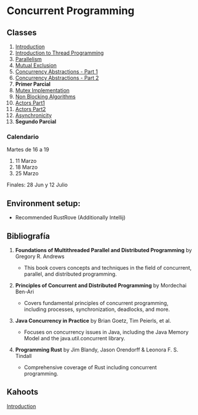 # Concurrent Programming

## Classes


1. [Introduction](https://raw.githack.com/FacultadDeIngenieria/concurrency/main/slides/introduction.html)
3. [Introduction to Thread Programming](https://raw.githack.com/FacultadDeIngenieria/concurrency/main/slides/intro_java_rust.html)
4. [Parallelism](https://raw.githack.com/FacultadDeIngenieria/concurrency/main/slides/parallel.html)
5. [Mutual Exclusion](http://htmlpreview.github.io/?https://github.com/FacultadDeIngenieria/concurrency/blob/main/slides/mutex.html)
6. [Concurrency Abstractions - Part 1](https://raw.githack.com/FacultadDeIngenieria/concurrency/main/slides/abstractions1.html)
7. [Concurrency Abstractions - Part 2](https://raw.githack.com/FacultadDeIngenieria/concurrency/main/slides/abstractions2.html)
8. **Primer Parcial**
9. [Mutex Implementation](https://raw.githack.com/FacultadDeIngenieria/concurrency/main/slides/mutex-implementation.html)
10. [Non Blocking Algorithms](https://raw.githack.com/FacultadDeIngenieria/concurrency/main/slides/nonblocking.html)
11. [Actors Part1](https://raw.githack.com/FacultadDeIngenieria/concurrency/main/slides/actors1.html)
12. [Actors Part2](https://raw.githack.com/FacultadDeIngenieria/concurrency/main/slides/actors1.html)
13. [Asynchronicity](https://raw.githack.com/FacultadDeIngenieria/concurrency/main/slides/async.html)
14. **Segundo Parcial**


### Calendario
Martes de 16 a 19

1. 11 Marzo
2. 18 Marzo
3. 25 Marzo

Finales: 28 Jun y  12 Julio

## Environment setup:

- Recommended RustRove (Additionally Intellij)

## Bibliografía
1. **Foundations of Multithreaded Parallel and Distributed Programming** by Gregory R. Andrews
   * This book covers concepts and techniques in the field of concurrent, parallel, and distributed programming. 
2. **Principles of Concurrent and Distributed Programming** by Mordechai Ben-Ari
   * Covers fundamental principles of concurrent programming, including processes, synchronization, deadlocks, and more.

3. **Java Concurrency in Practice** by Brian Goetz, Tim Peierls, et al.
   * Focuses on concurrency issues in Java, including the Java Memory Model and the java.util.concurrent library.
 
4. **Programming Rust** by Jim Blandy, Jason Orendorff & Leonora F. S. Tindall
   * Comprehensive coverage of Rust including concurrent programming. 




## Kahoots

[Introduction](https://create.kahoot.it/share/introduction-to-concurrent-programming/dd6f4485-3286-4e98-a89b-469d40450099)
